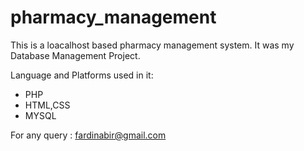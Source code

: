 # pharmacy_management

This is a loacalhost based pharmacy management system. It was my Database Management Project.

Language and Platforms used in it:

- PHP
- HTML,CSS
- MYSQL

For any query : fardinabir@gmail.com
